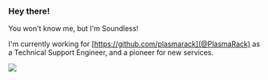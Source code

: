 ### Hey there!
You won't know me, but I'm Soundless!<br>

I'm currently working for [https://github.com/plasmarack](@PlasmaRack) as a Technical Support Engineer, and a pioneer for new services.

<img src="https://github.com/soundlesss/soundlesss/blob/main/corgi-computer.gif">
